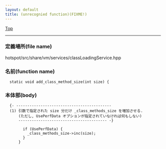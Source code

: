 ```yaml
---
layout: default
title: (unrecognied function)(FIXME!)
---
```

[Top](../index.html)

--- 
### 定義場所(file name)
hotspot/src/share/vm/services/classLoadingService.hpp

### 名前(function name)
```
  static void add_class_method_size(int size) {
```

### 本体部(body)
```
  {- -------------------------------------------
  (1) 引数で指定された size 分だけ _class_methods_size を増加させる.
      (ただし, UsePerfData オプションが指定されていなければ何もしない)
      ---------------------------------------- -}

	    if (UsePerfData) {
	      _class_methods_size->inc(size);
	    }
	  }
	
```


